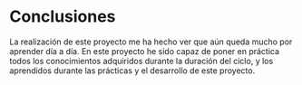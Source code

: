 # Conclusiones

La realización de este proyecto me ha hecho ver que aún queda mucho por aprender día a día. En este proyecto he sido capaz de poner en práctica todos los conocimientos adquiridos durante la duración del ciclo, y los aprendidos durante las prácticas y el desarrollo de este proyecto.